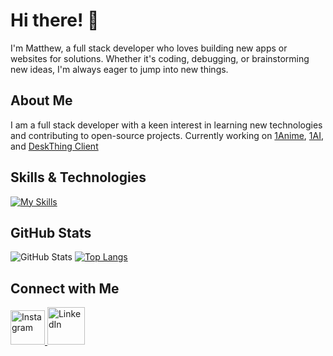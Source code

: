 <!---
matthewdotpy/matthewdotpy is a ✨ special ✨ repository because its `README.md` (this file) appears on your GitHub profile.
You can click the Preview link to take a look at your changes.
--->

# Hi there! 👋

I'm Matthew, a full stack developer who loves building new apps or websites for solutions. Whether it's coding, debugging, or brainstorming new ideas, I'm always eager to jump into new things.

## About Me

I am a full stack developer with a keen interest in learning new technologies and contributing to open-source projects. Currently working on [1Anime](https://1ani.me), [1AI](https://1ani.me), and [DeskThing Client](https://github.com/ItsRiprod/DeskThing-Client)


## Skills & Technologies

[![My Skills](https://skillicons.dev/icons?i=py,ts,react,html,js,css,tailwind,cloudflare,firebase,figma,django,docker,git,github,linux,flask,discord,nodejs,nextjs&perline=8)](https://skillicons.dev)

## GitHub Stats
![GitHub Stats](https://github-readme-stats.vercel.app/api?username=matthewdotdev&show_icons=true&theme=radical)
[![Top Langs](https://github-readme-stats.vercel.app/api/top-langs/?username=matthewdotdev&layout=compact&theme=dark)](https://github.com/anuraghazra/github-readme-stats)

## Connect with Me

<a href="https://www.instagram.com/tech_.matt/">
<img src="https://static.cdninstagram.com/rsrc.php/y4/r/QaBlI0OZiks.ico" alt="Instagram" width="55" height="55"/>
</a>

<a href="https://www.instagram.com/tech_.matt/">
<img src="https://static.licdn.com/aero-v1/sc/h/akt4ae504epesldzj74dzred8" alt="LinkedIn" width="60" height="60"/>
</a>
